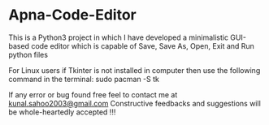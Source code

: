 # Apna-Code-Editor
This is a Python3 project in which I have developed a minimalistic GUI-based code editor which is capable of Save, Save As, Open, Exit and Run python files

For Linux users if Tkinter is not installed in computer then use the following command in the terminal:
sudo pacman -S tk

If any error or bug found free feel to contact me at kunal.sahoo2003@gmail.com
Constructive feedbacks and suggestions will be whole-heartedly accepted !!!
